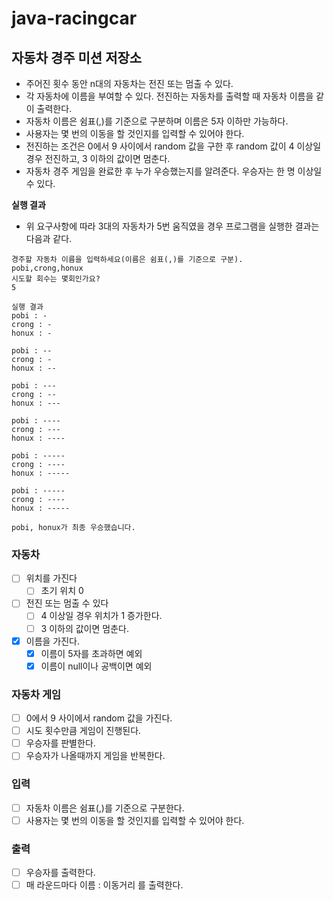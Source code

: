 # java-racingcar

자동차 경주 미션 저장소
- 
- 주어진 횟수 동안 n대의 자동차는 전진 또는 멈출 수 있다.
- 각 자동차에 이름을 부여할 수 있다. 전진하는 자동차를 출력할 때 자동차 이름을 같이 출력한다.
- 자동차 이름은 쉼표(,)를 기준으로 구분하며 이름은 5자 이하만 가능하다.
- 사용자는 몇 번의 이동을 할 것인지를 입력할 수 있어야 한다.
- 전진하는 조건은 0에서 9 사이에서 random 값을 구한 후 random 값이 4 이상일 경우 전진하고, 3 이하의 값이면 멈춘다.
- 자동차 경주 게임을 완료한 후 누가 우승했는지를 알려준다. 우승자는 한 명 이상일 수 있다.

**실행 결과**

- 위 요구사항에 따라 3대의 자동차가 5번 움직였을 경우 프로그램을 실행한 결과는 다음과 같다.

```
경주할 자동차 이름을 입력하세요(이름은 쉼표(,)를 기준으로 구분).
pobi,crong,honux
시도할 회수는 몇회인가요?
5

실행 결과
pobi : -
crong : -
honux : -

pobi : --
crong : -
honux : --

pobi : ---
crong : --
honux : ---

pobi : ----
crong : ---
honux : ----

pobi : -----
crong : ----
honux : -----

pobi : -----
crong : ----
honux : -----

pobi, honux가 최종 우승했습니다.

```

### 자동차
- [ ] 위치를 가진다
  - [ ] 초기 위치 0
- [ ] 전진 또는 멈출 수 있다
  - [ ] 4 이상일 경우 위치가 1 증가한다.
  - [ ] 3 이하의 값이면 멈춘다.
- [x] 이름을 가진다.
  - [x] 이름이 5자를 초과하면 예외
  - [x] 이름이 null이나 공백이면 예외

### 자동차 게임
- [ ] 0에서 9 사이에서 random 값을 가진다.
- [ ] 시도 횟수만큼 게임이 진행된다.
- [ ] 우승자를 판별한다.
- [ ] 우승자가 나올때까지 게임을 반복한다.

### 입력
- [ ] 자동차 이름은 쉼표(,)를 기준으로 구분한다.
- [ ] 사용자는 몇 번의 이동을 할 것인지를 입력할 수 있어야 한다.

### 출력
- [ ] 우승자를 출력한다.
- [ ] 매 라운드마다 이름 : 이동거리 를 출력한다.
